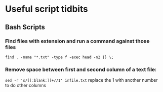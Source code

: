 Useful script tidbits
=====================

## Bash Scripts ##

### Find files with extension and run a command against those files ###
`find . -name "*.txt" -type f -exec head -n2 {} \;`

### Remove space between first and second column of a text file: ###
`sed -r 's/[[:blank:]]+//1' infile.txt`
replace the 1 with another number to do other columns